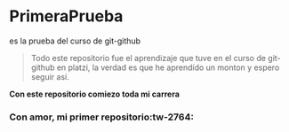# PrimeraPrueba
 es la prueba del curso de git-github

> Todo este repositorio fue el aprendizaje que tuve en el curso de git-github en platzi, la verdad es que he aprendído un monton y espero seguir así.


**Con este repositorio comiezo toda mi carrera** 
### Con amor, mi primer repositorio:tw-2764:
